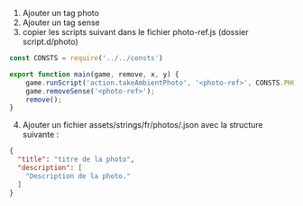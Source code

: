 1) Ajouter un tag photo <photo-ref>
2) Ajouter un tag sense <photo-ref>
3) copier les scripts suivant dans le fichier photo-ref.js (dossier script.d/photo)
```js
const CONSTS = require('../../consts')

export function main(game, remove, x, y) {
    game.runScript('action.takeAmbientPhoto', '<photo-ref>', CONSTS.PHOTO_SCORE_UNCOMMON);
    game.removeSense('<photo-ref>');
    remove();
}
```
4) Ajouter un fichier assets/strings/fr/photos/<photo-ref>.json avec la structure suivante :
```json
{
  "title": "titre de la photo",
  "description": [
    "Description de la photo."
  ]
}
```